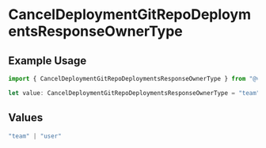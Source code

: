 # CancelDeploymentGitRepoDeploymentsResponseOwnerType

## Example Usage

```typescript
import { CancelDeploymentGitRepoDeploymentsResponseOwnerType } from "@vercel/sdk/models/operations/canceldeployment.js";

let value: CancelDeploymentGitRepoDeploymentsResponseOwnerType = "team";
```

## Values

```typescript
"team" | "user"
```
